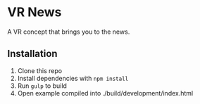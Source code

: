 # VR News

A VR concept that brings you to the news.

## Installation

1. Clone this repo
1. Install dependencies with `npm install`
1. Run `gulp` to build
1. Open example compiled into ./build/development/index.html
